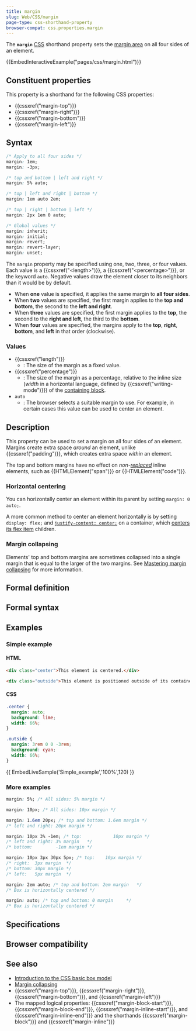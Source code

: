 ```yaml
---
title: margin
slug: Web/CSS/margin
page-type: css-shorthand-property
browser-compat: css.properties.margin
---
```




The **`margin`** [CSS](/Web/CSS) shorthand property sets the [margin area](/Web/CSS/CSS_box_model/Introduction_to_the_CSS_box_model#margin_area) on all four sides of an element.

{{EmbedInteractiveExample("pages/css/margin.html")}}

## Constituent properties

This property is a shorthand for the following CSS properties:

- {{cssxref("margin-top")}}
- {{cssxref("margin-right")}}
- {{cssxref("margin-bottom")}}
- {{cssxref("margin-left")}}

## Syntax

```css
/* Apply to all four sides */
margin: 1em;
margin: -3px;

/* top and bottom | left and right */
margin: 5% auto;

/* top | left and right | bottom */
margin: 1em auto 2em;

/* top | right | bottom | left */
margin: 2px 1em 0 auto;

/* Global values */
margin: inherit;
margin: initial;
margin: revert;
margin: revert-layer;
margin: unset;
```

The `margin` property may be specified using one, two, three, or four values. Each value is a {{cssxref("&lt;length&gt;")}}, a {{cssxref("&lt;percentage&gt;")}}, or the keyword `auto`. Negative values draw the element closer to its neighbors than it would be by default.

- When **one** value is specified, it applies the same margin to **all four sides**.
- When **two** values are specified, the first margin applies to the **top and bottom**, the second to the **left and right**.
- When **three** values are specified, the first margin applies to the **top**, the second to the **right and left**, the third to the **bottom**.
- When **four** values are specified, the margins apply to the **top**, **right**, **bottom**, and **left** in that order (clockwise).

### Values

- {{cssxref("length")}}
  - : The size of the margin as a fixed value.
- {{cssxref("percentage")}}
  - : The size of the margin as a percentage, relative to the inline size (_width_ in a horizontal language, defined by {{cssxref("writing-mode")}}) of the [containing block](/Web/CSS/Containing_block).
- `auto`
  - : The browser selects a suitable margin to use. For example, in certain cases this value can be used to center an element.

## Description

This property can be used to set a margin on all four sides of an element. Margins create extra space _around_ an element, unlike {{cssxref("padding")}}, which creates extra space _within_ an element.

The top and bottom margins have no effect on _non-[replaced](/Web/CSS/Replaced_element)_ inline elements, such as {{HTMLElement("span")}} or {{HTMLElement("code")}}.

### Horizontal centering

You can horizontally center an element within its parent by setting `margin: 0 auto;`.

A more common method to center an element horizontally is by setting `display: flex;` and [`justify-content: center;`](/Web/CSS/justify-content) on a container, which [centers its flex item](/Web/CSS/CSS_flexible_box_layout/Aligning_items_in_a_flex_container) children.

### Margin collapsing

Elements' top and bottom margins are sometimes collapsed into a single margin that is equal to the larger of the two margins. See [Mastering margin collapsing](/Web/CSS/CSS_box_model/Mastering_margin_collapsing) for more information.

## Formal definition



## Formal syntax



## Examples

### Simple example

#### HTML

```html
<div class="center">This element is centered.</div>

<div class="outside">This element is positioned outside of its container.</div>
```

#### CSS

```css
.center {
  margin: auto;
  background: lime;
  width: 66%;
}

.outside {
  margin: 3rem 0 0 -3rem;
  background: cyan;
  width: 66%;
}
```

{{ EmbedLiveSample('Simple_example','100%',120) }}

### More examples

```css
margin: 5%; /* All sides: 5% margin */

margin: 10px; /* All sides: 10px margin */

margin: 1.6em 20px; /* top and bottom: 1.6em margin */
/* left and right: 20px margin */

margin: 10px 3% -1em; /* top:            10px margin */
/* left and right: 3% margin   */
/* bottom:         -1em margin */

margin: 10px 3px 30px 5px; /* top:    10px margin */
/* right:  3px margin  */
/* bottom: 30px margin */
/* left:   5px margin  */

margin: 2em auto; /* top and bottom: 2em margin   */
/* Box is horizontally centered */

margin: auto; /* top and bottom: 0 margin     */
/* Box is horizontally centered */
```

## Specifications



## Browser compatibility



## See also

- [Introduction to the CSS basic box model](/Web/CSS/CSS_box_model/Introduction_to_the_CSS_box_model)
- [Margin collapsing](/Web/CSS/CSS_box_model/Mastering_margin_collapsing)
- {{cssxref("margin-top")}}, {{cssxref("margin-right")}}, {{cssxref("margin-bottom")}}, and {{cssxref("margin-left")}}
- The mapped logical properties: {{cssxref("margin-block-start")}}, {{cssxref("margin-block-end")}}, {{cssxref("margin-inline-start")}}, and {{cssxref("margin-inline-end")}} and the shorthands {{cssxref("margin-block")}} and {{cssxref("margin-inline")}}
